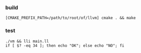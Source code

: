 ### build 
```
[CMAKE_PREFIX_PATH=/path/to/root/of/llvm] cmake . && make
```

### test
```
./vm && lli main.ll
if [ $? -eq 34 ]; then echo "OK"; else echo "NO"; fi
```
